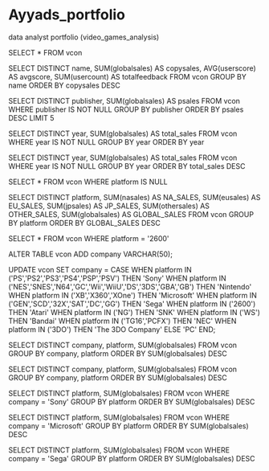 # Ayyads_portfolio
data analyst portfolio (video_games_analysis)

SELECT * FROM vcon

SELECT DISTINCT name, SUM(globalsales) AS copysales, AVG(userscore) AS avgscore, SUM(usercount) AS totalfeedback
FROM vcon 
GROUP BY name
ORDER BY copysales DESC

SELECT DISTINCT publisher, SUM(globalsales) AS psales
FROM vcon
WHERE publisher IS NOT NULL
GROUP BY publisher
ORDER BY psales DESC
LIMIT 5

SELECT DISTINCT year, SUM(globalsales) AS total_sales
FROM vcon
WHERE year IS NOT NULL
GROUP BY year 
ORDER BY year 

SELECT DISTINCT year, SUM(globalsales) AS total_sales
FROM vcon
WHERE year IS NOT NULL
GROUP BY year 
ORDER BY total_sales DESC



SELECT * FROM vcon
WHERE platform IS NULL

SELECT DISTINCT platform, SUM(nasales) AS NA_SALES, SUM(eusales) AS EU_SALES, SUM(jpsales) AS JP_SALES, SUM(othersales) AS OTHER_SALES, SUM(globalsales) AS GLOBAL_SALES
FROM vcon
GROUP BY platform
ORDER BY GLOBAL_SALES DESC

SELECT * FROM vcon WHERE platform = '2600'

ALTER TABLE vcon
ADD company VARCHAR(50);

UPDATE vcon
SET company =
	CASE 
		WHEN platform IN ('PS','PS2','PS3','PS4','PSP','PSV') THEN 'Sony'
		WHEN platform IN ('NES','SNES','N64','GC','Wii','WiiU','DS','3DS','GBA','GB') THEN 'Nintendo'
		WHEN platform IN ('XB','X360','XOne') THEN 'Microsoft'
		WHEN platform IN ('GEN','SCD','32X','SAT','DC','GG') THEN 'Sega'
		WHEN platform IN ('2600') THEN 'Atari'
		WHEN platform IN ('NG') THEN 'SNK'
		WHEN platform IN ('WS') THEN 'Bandai'
		WHEN platform IN ('TG16','PCFX') THEN 'NEC'
		WHEN platform IN ('3DO') THEN 'The 3DO Company'
		ELSE 'PC'
	END;

 SELECT DISTINCT company, platform, SUM(globalsales)
FROM vcon 
GROUP BY company, platform
ORDER BY SUM(globalsales) DESC

SELECT DISTINCT company, platform, SUM(globalsales)
FROM vcon
GROUP BY company, platform
ORDER BY SUM(globalsales) DESC

SELECT DISTINCT platform, SUM(globalsales)
FROM vcon
WHERE company = 'Sony'
GROUP BY platform
ORDER BY SUM(globalsales) DESC

SELECT DISTINCT platform, SUM(globalsales)
FROM vcon
WHERE company = 'Microsoft'
GROUP BY platform
ORDER BY SUM(globalsales) DESC

SELECT DISTINCT platform, SUM(globalsales)
FROM vcon
WHERE company = 'Sega'
GROUP BY platform
ORDER BY SUM(globalsales) DESC

